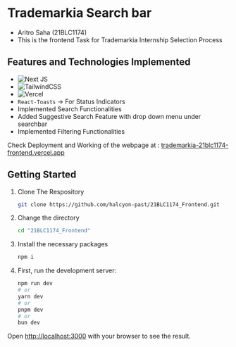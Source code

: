 # Trademarkia Search bar

- Aritro Saha (21BLC1174)
- This is the frontend Task for Trademarkia Internship Selection Process

## Features and Technologies Implemented

- ![Next JS](https://img.shields.io/badge/Next-black?style=for-the-badge&logo=next.js&logoColor=white)
- ![TailwindCSS](https://img.shields.io/badge/tailwindcss-%2338B2AC.svg?style=for-the-badge&logo=tailwind-css&logoColor=white)
- ![Vercel](https://img.shields.io/badge/vercel-%23000000.svg?style=for-the-badge&logo=vercel&logoColor=white)
- ```React-Toasts``` -> For Status Indicators
- Implemented Search Functionalities
- Added Suggestive Search Feature with drop down menu under searchbar
- Implemented Filtering Functionalities

Check Deployment and Working of the webpage at : [trademarkia-21blc1174-frontend.vercel.app](https://trademarkia-21blc1174-frontend.vercel.app)

## Getting Started

1. Clone The Respository
    ```bash
    git clone https://github.com/halcyon-past/21BLC1174_Frontend.git
    ```
    
2. Change the directory
    ```bash
    cd "21BLC1174_Frontend"
    ```

3. Install the necessary packages
    ```bash
    npm i
    ```

4. First, run the development server:

    ```bash
    npm run dev
    # or
    yarn dev
    # or
    pnpm dev
    # or
    bun dev
    ```

Open [http://localhost:3000](http://localhost:3000) with your browser to see the result.
